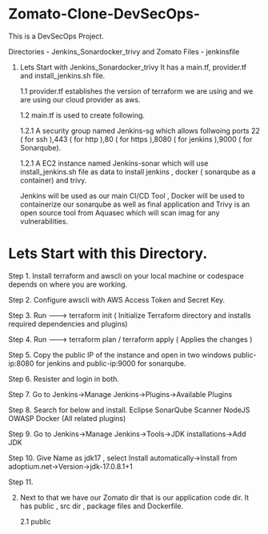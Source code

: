 # Zomato-Clone-DevSecOps-

This is a DevSecOps Project.

Directories - Jenkins_Sonardocker_trivy and Zomato
Files - jenkinsfile

1. Lets Start with Jenkins_Sonardocker_trivy 
   It has a main.tf, provider.tf and install_jenkins.sh file.
   
   1.1 provider.tf establishes the version of terraform we are using and we are using our cloud provider as aws.

   1.2 main.tf is used to create following.

      1.2.1 A security group named Jenkins-sg which allows follwoing ports 22 ( for ssh ),443 ( for http ),80 ( for https ),8080 ( for jenkins ),9000 ( for Sonarqube).

      1.2.1 A EC2 instance named Jenkins-sonar which will use install_jenkins.sh file as data to install jenkins , docker ( sonarqube as a container) and trivy.

      Jenkins will be used as our main CI/CD Tool , Docker will be used to containerize our sonarqube as well as final application and Trivy is an open source tool from Aquasec which will scan imag for any vulnerabilities.


# Lets Start with this Directory.

Step 1. Install terraform and awscli on your local machine or codespace depends on where you are working.

Step 2. Configure awscli with AWS Access Token and Secret Key.

Step 3. Run ---> terraform init    ( Initialize Terraform directory and installs required dependencies and plugins) 

Step 4. Run ---> terraform plan / terraform apply ( Applies the changes )

Step 5. Copy the public IP of the instance and open in two windows public-ip:8080 for jenkins and public-ip:9000 for sonarqube.

Step 6. Resister and login in both.

Step 7. Go to Jenkins->Manage Jenkins->Plugins->Available Plugins

Step 8. Search for below and install.
         Eclipse
         SonarQube Scanner
         NodeJS
         OWASP
         Docker (All related plugins)

Step 9. Go to Jenkins->Manage Jenkins->Tools->JDK installations->Add JDK

Step 10. Give Name as jdk17 , select Install automatically->Install from adoptium.net->Version->jdk-17.0.8.1+1

Step 11.


        










2. Next to that we have our Zomato dir that is our application code dir.
   It has public , src dir , package files and Dockerfile.

   2.1 public 
   

